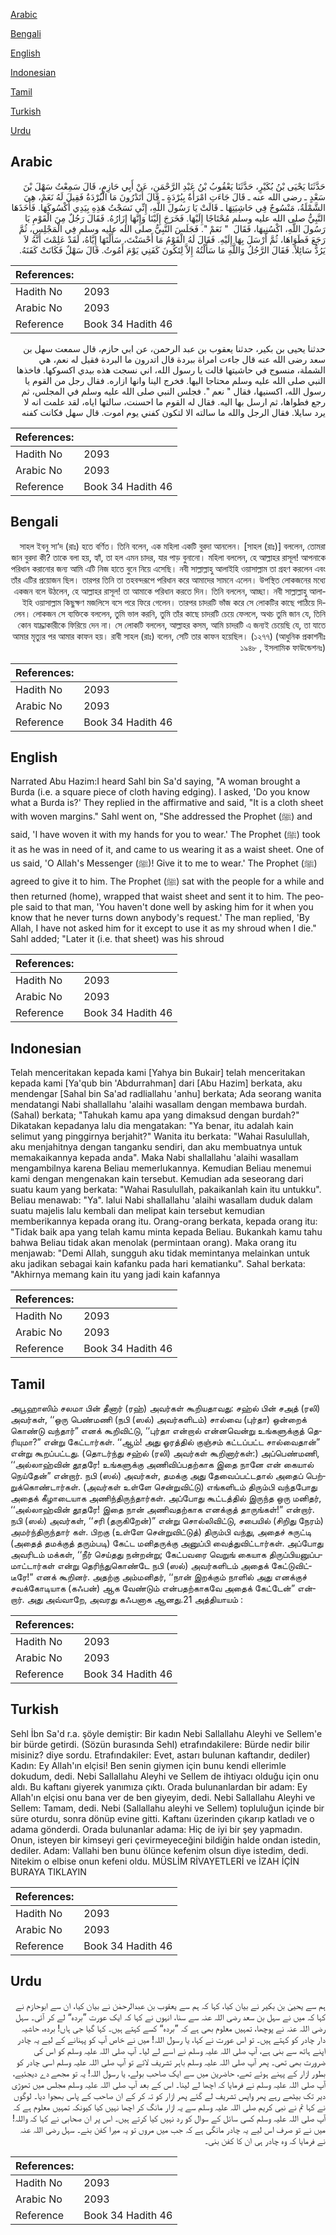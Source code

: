 [Arabic](#arabic)

[Bengali](#bengali)

[English](#english)

[Indonesian](#indonesian)

[Tamil](#tamil)

[Turkish](#turkish)

[Urdu](#urdu)

## Arabic


<div dir="rtl" lang="ar" style={{fontSize:'larger',backgroundColor:'#f8f9fa',padding:20}}>
حَدَّثَنَا يَحْيَى بْنُ بُكَيْرٍ، حَدَّثَنَا يَعْقُوبُ بْنُ عَبْدِ الرَّحْمَنِ، عَنْ أَبِي حَازِمٍ، قَالَ سَمِعْتُ سَهْلَ بْنَ سَعْدٍ ـ رضى الله عنه ـ قَالَ جَاءَتِ امْرَأَةٌ بِبُرْدَةٍ ـ قَالَ أَتَدْرُونَ مَا الْبُرْدَةُ فَقِيلَ لَهُ نَعَمْ، هِيَ الشَّمْلَةُ، مَنْسُوجٌ فِي حَاشِيَتِهَا ـ قَالَتْ يَا رَسُولَ اللَّهِ، إِنِّي نَسَجْتُ هَذِهِ بِيَدِي أَكْسُوكَهَا‏.‏ فَأَخَذَهَا النَّبِيُّ صلى الله عليه وسلم مُحْتَاجًا إِلَيْهَا‏.‏ فَخَرَجَ إِلَيْنَا وَإِنَّهَا إِزَارُهُ‏.‏ فَقَالَ رَجُلٌ مِنَ الْقَوْمِ يَا رَسُولَ اللَّهِ، اكْسُنِيهَا، فَقَالَ ‏ "‏ نَعَمْ ‏"‏‏.‏ فَجَلَسَ النَّبِيُّ صلى الله عليه وسلم فِي الْمَجْلِسِ، ثُمَّ رَجَعَ فَطَوَاهَا، ثُمَّ أَرْسَلَ بِهَا إِلَيْهِ‏.‏ فَقَالَ لَهُ الْقَوْمُ مَا أَحْسَنْتَ، سَأَلْتَهَا إِيَّاهُ، لَقَدْ عَلِمْتَ أَنَّهُ لاَ يَرُدُّ سَائِلاً‏.‏ فَقَالَ الرَّجُلُ وَاللَّهِ مَا سَأَلْتُهُ إِلاَّ لِتَكُونَ كَفَنِي يَوْمَ أَمُوتُ‏.‏ قَالَ سَهْلٌ فَكَانَتْ كَفَنَهُ‏.‏
</div>
<div style={{backgroundColor:'#f8f9fa',padding:20, marginBottom: 10}}><table> <thead> <tr> <th>References:</th> <th></th> </tr> </thead> <tbody><tr><td>Hadith No</td><td>2093</td></tr><tr><td>Arabic No</td><td>2093</td></tr><tr><td>Reference</td><td>Book 34 Hadith 46</td></tr></tbody></table></div>


<div dir="rtl" lang="ar" style={{fontSize:'larger',backgroundColor:'#f8f9fa',padding:20}}>
حدثنا يحيى بن بكير، حدثنا يعقوب بن عبد الرحمن، عن ابي حازم، قال سمعت سهل بن سعد رضى الله عنه قال جاءت امراة ببردة قال اتدرون ما البردة فقيل له نعم، هي الشملة، منسوج في حاشيتها قالت يا رسول الله، اني نسجت هذه بيدي اكسوكها. فاخذها النبي صلى الله عليه وسلم محتاجا اليها. فخرج الينا وانها ازاره. فقال رجل من القوم يا رسول الله، اكسنيها، فقال " نعم ". فجلس النبي صلى الله عليه وسلم في المجلس، ثم رجع فطواها، ثم ارسل بها اليه. فقال له القوم ما احسنت، سالتها اياه، لقد علمت انه لا يرد سايلا. فقال الرجل والله ما سالته الا لتكون كفني يوم اموت. قال سهل فكانت كفنه
</div>
<div style={{backgroundColor:'#f8f9fa',padding:20, marginBottom: 10}}><table> <thead> <tr> <th>References:</th> <th></th> </tr> </thead> <tbody><tr><td>Hadith No</td><td>2093</td></tr><tr><td>Arabic No</td><td>2093</td></tr><tr><td>Reference</td><td>Book 34 Hadith 46</td></tr></tbody></table></div>

## Bengali


<div dir="rtl" lang="bn" style={{fontSize:'larger',backgroundColor:'#f8f9fa',padding:20}}>
সাহল ইবনু সা‘দ (রাঃ) হতে বর্ণিত। তিনি বলেন, এক মহিলা একটি বুরদা আনলেন। [সাহল (রাঃ)] বললেন, তোমরা জান বুরদা কী? তাকে বলা হয়, হ্যাঁ, তা হল এমন চাদর, যার পাড় বুনানো। মহিলা বললেন, হে আল্লাহর রাসূল! আপনাকে পরিধান করানোর জন্য আমি এটি নিজ হাতে বুনে নিয়ে এসেছি। নবী সাল্লাল্লাহু আলাইহি ওয়াসাল্লাম তা গ্রহণ করলেন এবং তাঁর এটির প্রয়োজন ছিল। তারপর তিনি তা তহবন্দরূপে পরিধান করে আমাদের সামনে এলেন। উপস্থিত লোকজনের মধ্যে একজন বলে উঠলেন, হে আল্লাহর রাসূল! তা আমাকে পরিধান করতে দিন। তিনি বললেন, আচ্ছা। নবী সাল্লাল্লাহু আলাইহি ওয়াসাল্লাম কিছুক্ষণ মজলিসে বসে পরে ফিরে গেলেন। তারপর চাদরটি ভাঁজ করে সে লোকটির কাছে পাঠিয়ে দিলেন। লোকজন সে ব্যক্তিকে বললেন, তুমি ভাল করনি, তুমি তাঁর কাছে চাদরটি চেয়ে ফেললে, অথচ তুমি জান যে, তিনি কোন যাচ্ঞাকারীকে ফিরিয়ে দেন না। সে লোকটি বললেন, আল্লাহর কসম, আমি চাদরটি এ জন্যই চেয়েছি যে, তা যাতে আমার মৃত্যুর পর আমার কাফন হয়। রাবী সাহল (রাঃ) বলেন, সেটি তার কাফন হয়েছিল। (১২৭৭) (আধুনিক প্রকাশনীঃ ১৯৪৮ , ইসলামিক ফাউন্ডেশনঃ)
</div>
<div style={{backgroundColor:'#f8f9fa',padding:20, marginBottom: 10}}><table> <thead> <tr> <th>References:</th> <th></th> </tr> </thead> <tbody><tr><td>Hadith No</td><td>2093</td></tr><tr><td>Arabic No</td><td>2093</td></tr><tr><td>Reference</td><td>Book 34 Hadith 46</td></tr></tbody></table></div>

## English


<div dir="ltr" lang="en" style={{fontSize:'larger',backgroundColor:'#f8f9fa',padding:20}}>
Narrated Abu Hazim:I heard Sahl bin Sa'd saying, "A woman brought a Burda (i.e. a square piece of cloth having edging). I asked, 'Do you know what a Burda is?' They replied in the affirmative and said, "It is a cloth sheet with woven margins." Sahl went on, "She addressed the Prophet (ﷺ) and said, 'I have woven it with my hands for you to wear.' The Prophet (ﷺ) took it as he was in need of it, and came to us wearing it as a waist sheet. One of us said, 'O Allah's Messenger (ﷺ)! Give it to me to wear.' The Prophet (ﷺ) agreed to give it to him. The Prophet (ﷺ) sat with the people for a while and then returned (home), wrapped that waist sheet and sent it to him. The people said to that man, 'You haven't done well by asking him for it when you know that he never turns down anybody's request.' The man replied, 'By Allah, I have not asked him for it except to use it as my shroud when I die." Sahl added; "Later it (i.e. that sheet) was his shroud
</div>
<div style={{backgroundColor:'#f8f9fa',padding:20, marginBottom: 10}}><table> <thead> <tr> <th>References:</th> <th></th> </tr> </thead> <tbody><tr><td>Hadith No</td><td>2093</td></tr><tr><td>Arabic No</td><td>2093</td></tr><tr><td>Reference</td><td>Book 34 Hadith 46</td></tr></tbody></table></div>

## Indonesian


<div dir="ltr" lang="id" style={{fontSize:'larger',backgroundColor:'#f8f9fa',padding:20}}>
Telah menceritakan kepada kami [Yahya bin Bukair] telah menceritakan kepada kami [Ya'qub bin 'Abdurrahman] dari [Abu Hazim] berkata, aku mendengar [Sahal bin Sa'ad radliallahu 'anhu] berkata; Ada seorang wanita mendatangi Nabi shallallahu 'alaihi wasallam dengan membawa burdah. (Sahal) berkata; "Tahukah kamu apa yang dimaksud dengan burdah?" Dikatakan kepadanya lalu dia mengatakan: "Ya benar, itu adalah kain selimut yang pinggirnya berjahit?" Wanita itu berkata: "Wahai Rasulullah, aku menjahitnya dengan tanganku sendiri, dan aku membuatnya untuk memakaikannya kepada anda". Maka Nabi shallallahu 'alaihi wasallam mengambilnya karena Beliau memerlukannya. Kemudian Beliau menemui kami dengan mengenakan kain tersebut. Kemudian ada seseorang dari suatu kaum yang berkata: "Wahai Rasulullah, pakaikanlah kain itu untukku". Beliau menawab: "Ya". lalui Nabi shallallahu 'alaihi wasallam duduk dalam suatu majelis lalu kembali dan melipat kain tersebut kemudian memberikannya kepada orang itu. Orang-orang berkata, kepada orang itu: "Tidak baik apa yang telah kamu minta kepada Beliau. Bukankah kamu tahu bahwa Beliau tidak akan menolak (permintaan orang). Maka orang itu menjawab: "Demi Allah, sungguh aku tidak memintanya melainkan untuk aku jadikan sebagai kain kafanku pada hari kematianku". Sahal berkata: "Akhirnya memang kain itu yang jadi kain kafannya
</div>
<div style={{backgroundColor:'#f8f9fa',padding:20, marginBottom: 10}}><table> <thead> <tr> <th>References:</th> <th></th> </tr> </thead> <tbody><tr><td>Hadith No</td><td>2093</td></tr><tr><td>Arabic No</td><td>2093</td></tr><tr><td>Reference</td><td>Book 34 Hadith 46</td></tr></tbody></table></div>

## Tamil


<div dir="ltr" lang="ta" style={{fontSize:'larger',backgroundColor:'#f8f9fa',padding:20}}>
அபூஹாஸிம் சலமா பின் தீனார் (ரஹ்) அவர்கள் கூறியதாவது: சஹ்ல் பின் சஅத் (ரலி) அவர்கள், ‘‘ஒரு பெண்மணி (நபி (ஸல்) அவர்களிடம்) சால்வை (புர்தா) ஒன்றைக் கொண்டு வந்தார்” எனக் கூறிவிட்டு, ‘‘புர்தா என்றால் என்னவென்று உங்களுக்குத் தெரியுமா?” என்று கேட்டார்கள். ‘‘ஆம்! அது ஓரத்தில் குஞ்சம் கட்டப்பட்ட சால்வைதான்” என்று கூறப்பட்டது. (தொடர்ந்து சஹ்ல் (ரலி) அவர்கள் கூறினார்கள்:) அப்பெண்மணி, ‘‘அல்லாஹ்வின் தூதரே! உங்களுக்கு அணிவிப்பதற்காக இதை நானே என் கையால் நெய்தேன்” என்றார். நபி (ஸல்) அவர்கள், தமக்கு அது தேவைப்பட்டதால் அதைப் பெற்றுக்கொண்டார்கள். (அவர்கள் உள்ளே சென்றுவிட்டு) எங்களிடம் திரும்பி வந்தபோது அதைக் கீழாடையாக அணிந்திருந்தார்கள். அப்போது கூட்டத்தில் இருந்த ஒரு மனிதர், ‘‘அல்லாஹ்வின் தூதரே! இதை நான் அணிவதற்காக எனக்குத் தாருங்கள்!” என்றார். நபி (ஸல்) அவர்கள், ‘‘சரி (தருகிறேன்)” என்று சொல்லிவிட்டு, சபையில் (சிறிது நேரம்) அமர்ந்திருந்தார் கள். பிறகு (உள்ளே சென்றுவிட்டுத்) திரும்பி வந்து, அதைச் சுருட்டி (அதைத் தமக்குத் தரும்படி) கேட்ட மனிதருக்கு அனுப்பி வைத்துவிட்டார்கள். அப்போது அவரிடம் மக்கள், ‘‘நீர் செய்தது நன்றன்று; கேட்பவரை வெறுங் கையாக திருப்பியனுப்பமாட்டார்கள் என்று தெரிந்துகொண்டே நபி (ஸல்) அவர்களிடம் அதைக் கேட்டுவிட்டீரே!” எனக் கூறினர். அதற்கு அம்மனிதர், ‘‘நான் இறக்கும் நாளில் அது எனக்குச் சவக்கோடியாக (கஃபன்) ஆக வேண்டும் என்பதற்காகவே அதைக் கேட்டேன்” என்றார். அது அவ்வாறே, அவரது கஃபனாக ஆனது.21 அத்தியாயம் :
</div>
<div style={{backgroundColor:'#f8f9fa',padding:20, marginBottom: 10}}><table> <thead> <tr> <th>References:</th> <th></th> </tr> </thead> <tbody><tr><td>Hadith No</td><td>2093</td></tr><tr><td>Arabic No</td><td>2093</td></tr><tr><td>Reference</td><td>Book 34 Hadith 46</td></tr></tbody></table></div>

## Turkish


<div dir="ltr" lang="tr" style={{fontSize:'larger',backgroundColor:'#f8f9fa',padding:20}}>
Sehl İbn Sa'd r.a. şöyle demiştir: Bir kadın Nebi Sallallahu Aleyhi ve Sellem'e bir bürde getirdi. (Sözün burasında Sehl) etrafındakilere: Bürde nedir bilir misiniz? diye sordu. Etrafındakiler: Evet, astarı bulunan kaftandır, dediler) Kadın: Ey Allah'ın elçisi! Ben senin giymen için bunu kendi ellerimle dokudum, dedi. Nebi Sallallahu Aleyhi ve Sellem de ihtiyacı olduğu için onu aldı. Bu kaftanı giyerek yanımıza çıktı. Orada bulunanlardan bir adam: Ey Allah'ın elçisi onu bana ver de ben giyeyim, dedi. Nebi Sallallahu Aleyhi ve Sellem: Tamam, dedi. Nebi (Sallallahu aleyhi ve Sellem) topluluğun içinde bir süre oturdu, sonra dönüp evine gitti. Kaftanı üzerinden çıkarıp katladı ve o adama gönderdi. Orada bulunanlar adama: Hiç de iyi bir şey yapmadın. Onun, isteyen bir kimseyi geri çevirmeyeceğini bildiğin halde ondan istedin, dediler. Adam: Vallahi ben bunu ölünce kefenim olsun diye istedim, dedi. Nitekim o elbise onun kefeni oldu. MÜSLİM RİVAYETLERİ ve İZAH İÇİN BURAYA TIKLAYIN
</div>
<div style={{backgroundColor:'#f8f9fa',padding:20, marginBottom: 10}}><table> <thead> <tr> <th>References:</th> <th></th> </tr> </thead> <tbody><tr><td>Hadith No</td><td>2093</td></tr><tr><td>Arabic No</td><td>2093</td></tr><tr><td>Reference</td><td>Book 34 Hadith 46</td></tr></tbody></table></div>

## Urdu


<div dir="rtl" lang="ur" style={{fontSize:'larger',backgroundColor:'#f8f9fa',padding:20}}>
ہم سے یحییٰ بن بکیر نے بیان کیا، کہا کہ ہم سے یعقوب بن عبدالرحمٰن نے بیان کیا، ان سے ابوحازم نے کہا کہ میں نے سہل بن سعد رضی اللہ عنہ سے سنا، انہوں نے کہا کہ ایک عورت ”بردہ“ لے کر آئی۔ سہل رضی اللہ عنہ نے پوچھا، تمہیں معلوم بھی ہے کہ ”بردہ“ کسے کہتے ہیں۔ کہا گیا جی ہاں! بردہ، حاشیہ دار چادر کو کہتے ہیں۔ تو اس عورت نے کہا، یا رسول اللہ! میں نے خاص آپ کو پہنانے کے لیے یہ چادر اپنے ہاتھ سے بنی ہے، آپ صلی اللہ علیہ وسلم نے اسے لے لیا۔ آپ صلی اللہ علیہ وسلم کو اس کی ضرورت بھی تھی۔ پھر آپ صلی اللہ علیہ وسلم باہر تشریف لائے تو آپ صلی اللہ علیہ وسلم اسی چادر کو بطور ازار کے پہنے ہوئے تھے، حاضرین میں سے ایک صاحب بولے، یا رسول اللہ! یہ تو مجھے دے دیجئیے، آپ صلی اللہ علیہ وسلم نے فرمایا کہ اچھا لے لینا۔ اس کے بعد آپ صلی اللہ علیہ وسلم مجلس میں تھوڑی دیر تک بیٹھے رہے پھر واپس تشریف لے گئے پھر ازار کو تہ کر کے ان صاحب کے پاس بھجوا دیا۔ لوگوں نے کہا تم نے نبی کریم صلی اللہ علیہ وسلم سے یہ ازار مانگ کر اچھا نہیں کیا کیونکہ تمہیں معلوم ہے کہ آپ صلی اللہ علیہ وسلم کسی سائل کے سوال کو رد نہیں کیا کرتے ہیں۔ اس پر ان صحابی نے کہا کہ واللہ! میں نے تو صرف اس لیے یہ چادر مانگی ہے کہ جب میں مروں تو یہ میرا کفن بنے۔ سہل رضی اللہ عنہ نے فرمایا کہ وہ چادر ہی ان کا کفن بنی۔
</div>
<div style={{backgroundColor:'#f8f9fa',padding:20, marginBottom: 10}}><table> <thead> <tr> <th>References:</th> <th></th> </tr> </thead> <tbody><tr><td>Hadith No</td><td>2093</td></tr><tr><td>Arabic No</td><td>2093</td></tr><tr><td>Reference</td><td>Book 34 Hadith 46</td></tr></tbody></table></div>